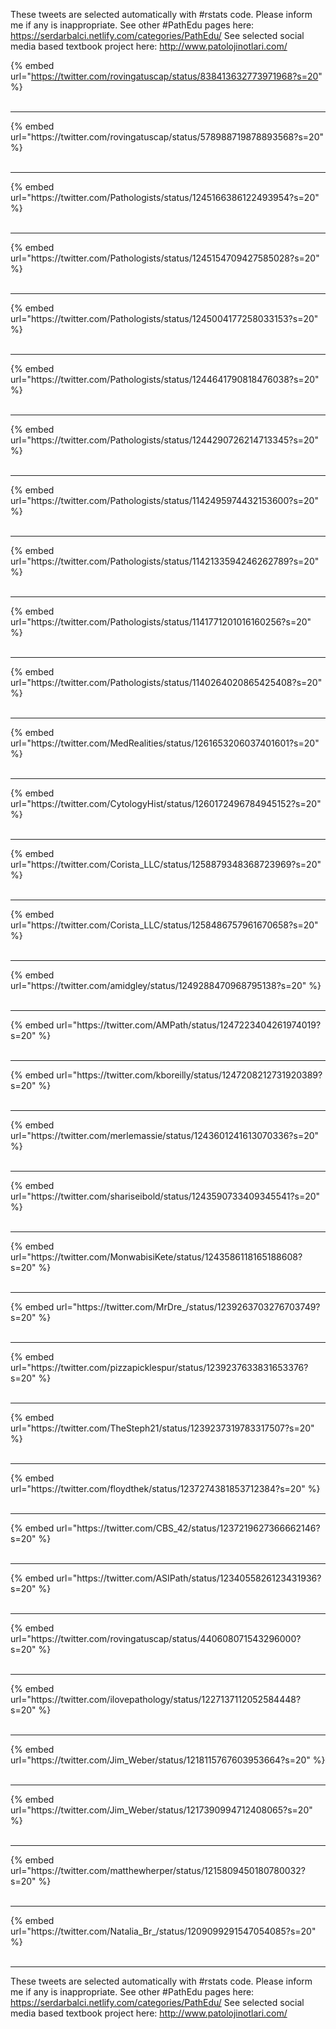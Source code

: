 

These tweets are selected automatically with #rstats code. Please inform me if any is inappropriate.
See other #PathEdu pages here: https://serdarbalci.netlify.com/categories/PathEdu/ 
See selected social media based textbook project here: http://www.patolojinotlari.com/

{% embed url="https://twitter.com/rovingatuscap/status/838413632773971968?s=20" %}<br>
<br>
<hr>
{% embed url="https://twitter.com/rovingatuscap/status/578988719878893568?s=20" %}<br>
<br>
<hr>
{% embed url="https://twitter.com/Pathologists/status/1245166386122493954?s=20" %}<br>
<br>
<hr>
{% embed url="https://twitter.com/Pathologists/status/1245154709427585028?s=20" %}<br>
<br>
<hr>
{% embed url="https://twitter.com/Pathologists/status/1245004177258033153?s=20" %}<br>
<br>
<hr>
{% embed url="https://twitter.com/Pathologists/status/1244641790818476038?s=20" %}<br>
<br>
<hr>
{% embed url="https://twitter.com/Pathologists/status/1244290726214713345?s=20" %}<br>
<br>
<hr>
{% embed url="https://twitter.com/Pathologists/status/1142495974432153600?s=20" %}<br>
<br>
<hr>
{% embed url="https://twitter.com/Pathologists/status/1142133594246262789?s=20" %}<br>
<br>
<hr>
{% embed url="https://twitter.com/Pathologists/status/1141771201016160256?s=20" %}<br>
<br>
<hr>
{% embed url="https://twitter.com/Pathologists/status/1140264020865425408?s=20" %}<br>
<br>
<hr>
{% embed url="https://twitter.com/MedRealities/status/1261653206037401601?s=20" %}<br>
<br>
<hr>
{% embed url="https://twitter.com/CytologyHist/status/1260172496784945152?s=20" %}<br>
<br>
<hr>
{% embed url="https://twitter.com/Corista_LLC/status/1258879348368723969?s=20" %}<br>
<br>
<hr>
{% embed url="https://twitter.com/Corista_LLC/status/1258486757961670658?s=20" %}<br>
<br>
<hr>
{% embed url="https://twitter.com/amidgley/status/1249288470968795138?s=20" %}<br>
<br>
<hr>
{% embed url="https://twitter.com/AMPath/status/1247223404261974019?s=20" %}<br>
<br>
<hr>
{% embed url="https://twitter.com/kboreilly/status/1247208212731920389?s=20" %}<br>
<br>
<hr>
{% embed url="https://twitter.com/merlemassie/status/1243601241613070336?s=20" %}<br>
<br>
<hr>
{% embed url="https://twitter.com/shariseibold/status/1243590733409345541?s=20" %}<br>
<br>
<hr>
{% embed url="https://twitter.com/MonwabisiKete/status/1243586118165188608?s=20" %}<br>
<br>
<hr>
{% embed url="https://twitter.com/MrDre_/status/1239263703276703749?s=20" %}<br>
<br>
<hr>
{% embed url="https://twitter.com/pizzapicklespur/status/1239237633831653376?s=20" %}<br>
<br>
<hr>
{% embed url="https://twitter.com/TheSteph21/status/1239237319783317507?s=20" %}<br>
<br>
<hr>
{% embed url="https://twitter.com/floydthek/status/1237274381853712384?s=20" %}<br>
<br>
<hr>
{% embed url="https://twitter.com/CBS_42/status/1237219627366662146?s=20" %}<br>
<br>
<hr>
{% embed url="https://twitter.com/ASIPath/status/1234055826123431936?s=20" %}<br>
<br>
<hr>
{% embed url="https://twitter.com/rovingatuscap/status/440608071543296000?s=20" %}<br>
<br>
<hr>
{% embed url="https://twitter.com/ilovepathology/status/1227137112052584448?s=20" %}<br>
<br>
<hr>
{% embed url="https://twitter.com/Jim_Weber/status/1218115767603953664?s=20" %}<br>
<br>
<hr>
{% embed url="https://twitter.com/Jim_Weber/status/1217390994712408065?s=20" %}<br>
<br>
<hr>
{% embed url="https://twitter.com/matthewherper/status/1215809450180780032?s=20" %}<br>
<br>
<hr>
{% embed url="https://twitter.com/Natalia_Br_/status/1209099291547054085?s=20" %}<br>
<br>
<hr>


These tweets are selected automatically with #rstats code. Please inform me if any is inappropriate.
See other #PathEdu pages here: https://serdarbalci.netlify.com/categories/PathEdu/ 
See selected social media based textbook project here: http://www.patolojinotlari.com/
